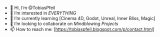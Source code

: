 - 👋 Hi, I’m @TobiasPfeil
- 👀 I’m interested in *EVERYTHING*
- 🌱 I’m currently learning [Cinema 4D, Godot, Unreal, Inner Bliss, Magic]
- 💞️ I’m looking to collaborate on *Mindblowing Projects*
- 📫 How to reach me: [https://tobiaspfeil.blogspot.com/p/contact.html]

<!---
TobiasPfeil/TobiasPfeil is a ✨ special ✨ repository because its `README.md` (this file) appears on your GitHub profile.
You can click the Preview link to take a look at your changes.
--->
